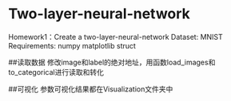 # Two-layer-neural-network
Homework1：Create a two-layer-neural-network
Dataset: MNIST
Requirements: numpy matplotlib struct

##读取数据
修改image和label的绝对地址，用函数load_images和to_categorical进行读取和转化

##可视化
参数可视化结果都在Visualization文件夹中
